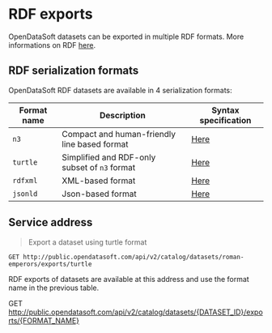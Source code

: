 # RDF exports

OpenDataSoft datasets can be exported in multiple RDF formats. More informations on RDF [here](https://en.wikipedia.org/wiki/Resource_Description_Framework).

## RDF serialization formats
OpenDataSoft RDF datasets are available in 4 serialization formats:

Format name | Description | Syntax specification
--------- | ----------- | -----------
`n3` | Compact and human-friendly line based format | [Here](https://www.w3.org/TR/n-triples/)
`turtle` | Simplified and RDF-only subset of `n3` format | [Here](https://www.w3.org/TR/turtle/)
`rdfxml` | XML-based format | [Here](https://www.w3.org/TR/rdf-syntax-grammar/)
`jsonld` | Json-based format | [Here](https://www.w3.org/TR/json-ld/)

## Service address

> Export a dataset using turtle format

```http
GET http://public.opendatasoft.com/api/v2/catalog/datasets/roman-emperors/exports/turtle
```

RDF exports of datasets are available at this address and use the format name in the previous table.

GET http://public.opendatasoft.com/api/v2/catalog/datasets/{DATASET_ID}/exports/{FORMAT_NAME}
